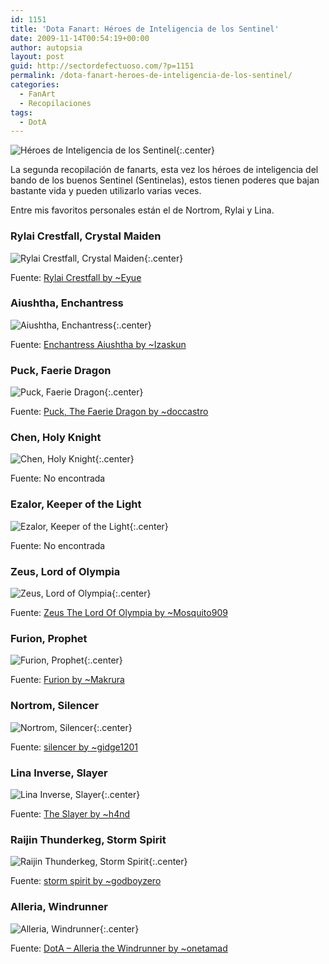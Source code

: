 ```yaml
---
id: 1151
title: 'Dota Fanart: Héroes de Inteligencia de los Sentinel'
date: 2009-11-14T00:54:19+00:00
author: autopsia
layout: post
guid: http://sectordefectuoso.com/?p=1151
permalink: /dota-fanart-heroes-de-inteligencia-de-los-sentinel/
categories:
  - FanArt
  - Recopilaciones
tags:
  - DotA
---
```

![Héroes de Inteligencia de los Sentinel](/images/2009/11/inteligenciasentinel.jpg){:.center}

La segunda recopilación de fanarts, esta vez los héroes de inteligencia del bando de los buenos Sentinel (Sentinelas), estos tienen poderes que bajan bastante vida y pueden utilizarlo varias veces.

Entre mis favoritos personales están el de Nortrom, Rylai y Lina.

<!--more-->

### Rylai Crestfall, Crystal Maiden

![Rylai Crestfall, Crystal Maiden](/images/2009/11/rylai-crestfall.jpg){:.center}

Fuente: [Rylai Crestfall by ~Eyue](http://eyue.deviantart.com/art/Rylai-Crestfall-113150232)

### Aiushtha, Enchantress

![Aiushtha, Enchantress](/images/2009/11/aiushtha.jpg){:.center}

Fuente: [Enchantress Aiushtha by ~Izaskun](http://izaskun.deviantart.com/art/Enchantress-Aiushtha-140559726)

### Puck, Faerie Dragon

![Puck, Faerie Dragon](/images/2009/11/puck.jpg){:.center}

Fuente: [Puck, The Faerie Dragon by ~doccastro](http://doccastro.deviantart.com/art/Puck-The-Faerie-Dragon-113611288)

### Chen, Holy Knight

![Chen, Holy Knight](/images/2009/11/chen.jpg){:.center}

Fuente: No encontrada

### Ezalor, Keeper of the Light

![Ezalor, Keeper of the Light](/images/2009/11/ezalor.jpg){:.center}

Fuente: No encontrada

### Zeus, Lord of Olympia

![Zeus, Lord of Olympia](/images/2009/11/zeus.jpg){:.center}

Fuente: [Zeus The Lord Of Olympia by ~Mosquito909](http://mosquito909.deviantart.com/art/Zeus-The-Lord-Of-Olympia-115473384)

### Furion, Prophet

![Furion, Prophet](/images/2009/11/furion.jpg){:.center}

Fuente: [Furion by ~Makrura](http://makrura.deviantart.com/art/Furion-63192191)

### Nortrom, Silencer

![Nortrom, Silencer](/images/2009/11/nortrom.jpg){:.center}

Fuente: [silencer by ~gidge1201](http://gidge1201.deviantart.com/art/silencer-91514657)

### Lina Inverse, Slayer

![Lina Inverse, Slayer](/images/2009/11/lina-inverse.jpg){:.center}

Fuente: [The Slayer by ~h4nd](http://h4nd.deviantart.com/art/Lina-WIP-73321108)

### Raijin Thunderkeg, Storm Spirit

![Raijin Thunderkeg, Storm Spirit](/images/2009/11/raijin-thunderkeg.jpg){:.center}

Fuente: [storm spirit by ~godboyzero](http://godboyzero.deviantart.com/art/storm-spirit-107177855)

### Alleria, Windrunner

![Alleria, Windrunner](/images/2009/11/alleria.jpg){:.center}

Fuente: [DotA &#8211; Alleria the Windrunner by ~onetamad](http://onetamad.deviantart.com/art/DotA-Alleria-the-Windrunner-124532639)
